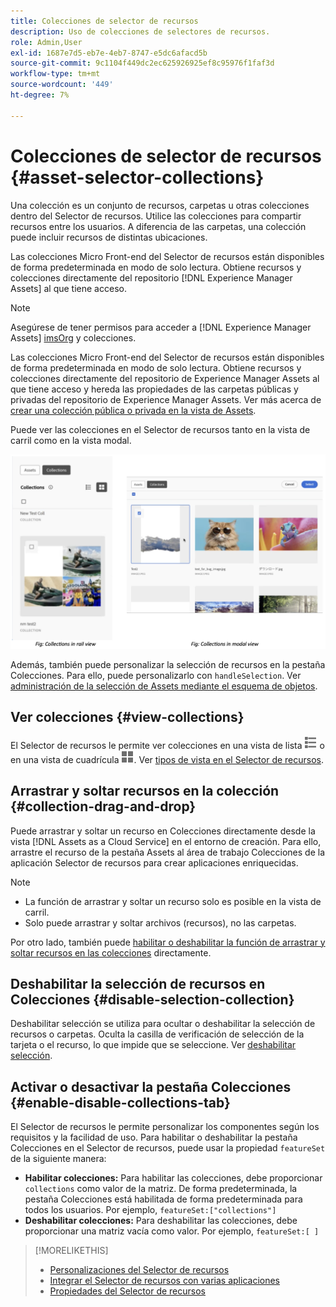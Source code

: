 ```yaml
---
title: Colecciones de selector de recursos
description: Uso de colecciones de selectores de recursos.
role: Admin,User
exl-id: 1687e7d5-eb7e-4eb7-8747-e5dc6afacd5b
source-git-commit: 9c1104f449dc2ec625926925ef8c95976f1faf3d
workflow-type: tm+mt
source-wordcount: '449'
ht-degree: 7%

---
```


# Colecciones de selector de recursos {#asset-selector-collections}

Una colección es un conjunto de recursos, carpetas u otras colecciones dentro del Selector de recursos. Utilice las colecciones para compartir recursos entre los usuarios. A diferencia de las carpetas, una colección puede incluir recursos de distintas ubicaciones.

Las colecciones Micro Front-end del Selector de recursos están disponibles de forma predeterminada en modo de solo lectura. Obtiene recursos y colecciones directamente del repositorio [!DNL Experience Manager Assets] al que tiene acceso.

>[!NOTE]
>
>Asegúrese de tener permisos para acceder a [!DNL Experience Manager Assets] [imsOrg](/help/assets/asset-selector-properties.md) y colecciones.

Las colecciones Micro Front-end del Selector de recursos están disponibles de forma predeterminada en modo de solo lectura. Obtiene recursos y colecciones directamente del repositorio de Experience Manager Assets al que tiene acceso y hereda las propiedades de las carpetas públicas y privadas del repositorio de Experience Manager Assets. Ver más acerca de [crear una colección pública o privada en la vista de Assets](/help/assets/manage-collections-assets-view.md#create-collection).

Puede ver las colecciones en el Selector de recursos tanto en la vista de carril como en la vista modal.

![Colecciones en la vista de carril](assets/collections-rail-modal-view.png)

<!--
Additionally, you can [customize](/help/assets/asset-selector-customization.md) the `featureSet` property to enable or disable collections in Asset Selector. See [enable or disable Collections tab](#enable-disable-collections-tab).-->

Además, también puede personalizar la selección de recursos en la pestaña Colecciones. Para ello, puede personalizarlo con `handleSelection`. Ver [administración de la selección de Assets mediante el esquema de objetos](/help/assets/asset-selector-customization.md#handling-selection).

## Ver colecciones {#view-collections}

El Selector de recursos le permite ver colecciones en una vista de lista ![vista de lista](assets/do-not-localize/list-view.png) o en una vista de cuadrícula ![vista de cuadrícula](assets/do-not-localize/grid-view.png). Ver [tipos de vista en el Selector de recursos](overview-asset-selector.md#types-of-view).

## Arrastrar y soltar recursos en la colección {#collection-drag-and-drop}

Puede arrastrar y soltar un recurso en Colecciones directamente desde la vista [!DNL Assets as a Cloud Service] en el entorno de creación. Para ello, arrastre el recurso de la pestaña Assets al área de trabajo Colecciones de la aplicación Selector de recursos para crear aplicaciones enriquecidas.

>[!NOTE]
>
>* La función de arrastrar y soltar un recurso solo es posible en la vista de carril.
>* Solo puede arrastrar y soltar archivos (recursos), no las carpetas.

Por otro lado, también puede [habilitar o deshabilitar la función de arrastrar y soltar recursos en las colecciones](asset-selector-customization.md#enable-disable-drag-and-drop) directamente.

## Deshabilitar la selección de recursos en Colecciones {#disable-selection-collection}

Deshabilitar selección se utiliza para ocultar o deshabilitar la selección de recursos o carpetas. Oculta la casilla de verificación de selección de la tarjeta o el recurso, lo que impide que se seleccione. Ver [deshabilitar selección](/help/assets/asset-selector-customization.md#disable-selection).

## Activar o desactivar la pestaña Colecciones {#enable-disable-collections-tab}

El Selector de recursos le permite personalizar los componentes según los requisitos y la facilidad de uso. Para habilitar o deshabilitar la pestaña Colecciones en el Selector de recursos, puede usar la propiedad `featureSet` de la siguiente manera:

* **Habilitar colecciones:** Para habilitar las colecciones, debe proporcionar `collections` como valor de la matriz. De forma predeterminada, la pestaña Colecciones está habilitada de forma predeterminada para todos los usuarios. Por ejemplo, `featureSet:["collections"]`
* **Deshabilitar colecciones:** Para deshabilitar las colecciones, debe proporcionar una matriz vacía como valor. Por ejemplo, `featureSet:[ ]`

>[!MORELIKETHIS]
>
>* [Personalizaciones del Selector de recursos](/help/assets/asset-selector-customization.md)
>* [Integrar el Selector de recursos con varias aplicaciones](/help/assets/integrate-asset-selector.md)
>* [Propiedades del Selector de recursos](/help/assets/asset-selector-properties.md)
